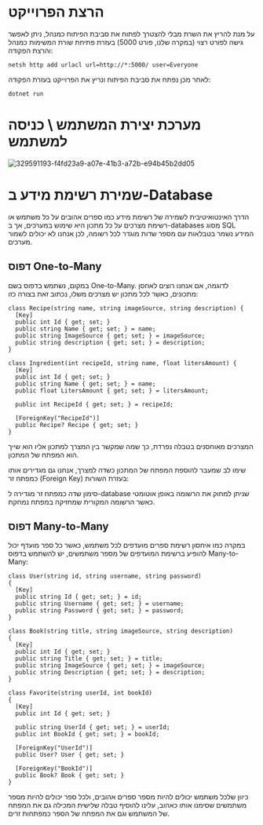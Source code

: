 # הרצת הפרוייקט

על מנת להריץ את השרת מבלי להצטרך לפתוח את סביבת הפיתוח כמנהל, ניתן לאפשר גישה לפורט רצוי (במקרה שלנו, פורט 5000) בעזרת פתיחת שורת המשימות כמנהל והרצת הפקודה:

```
netsh http add urlacl url=http://*:5000/ user=Everyone
```
לאחר מכן נפתח את סביבת הפיתוח ונריץ את הפרוייקט בעזרת הפקודה:
```
dotnet run
```

# מערכת יצירת המשתמש \ כניסה למשתמש

![329591193-f4fd23a9-a07e-41b3-a72b-e94b45b2dd05](https://github.com/DvirCEM/MyBookList/assets/167659124/ab0deaeb-3813-45ee-91d6-8956a6dff7c1)

# שמירת רשימת מידע ב-Database
הדרך האינטואיטיבית לשמירה של רשימת מידע כמו ספרים אהובים על כל משתמש או רשימת מצרכים על כל מתכון היא שימוש במערכים, אך ב-databases מסוג SQL המידע נשמר בטבלאות עם מספר שדות מוגדר לכל רשומה, לכן אנחנו לא יכולים לשמור מערכים.

## דפוס One-to-Many
במקום, נשתמש בדפוס בשם One-to-Many.
לדוגמה, אם אנחנו רוצים לאחסן מתכונים, כאשר לכל מתכון יש מצרכים משלו, נכתוב זאת בצורה כזו:

```
class Recipe(string name, string imageSource, string description) {
  [Key]
  public int Id { get; set; }
  public string Name { get; set; } = name;
  public string ImageSource { get; set; } = imageSource;
  public string description { get; set; } = description;
}

class Ingredient(int recipeId, string name, float litersAmount) {
  [Key]
  public int Id { get; set; }
  public string Name { get; set; } = name;
  public float LitersAmount { get; set; } = litersAmount;

  public int RecipeId { get; set; } = recipeId;

  [ForeignKey("RecipeId")]
  public Recipe? Recipe { get; set; }
}
```


המצרכים מאוחסנים בטבלה נפרדת, כך שמה שמקשר בין המצרך למתכון אליו הוא שייך הוא המפתח של המתכון.

שימו לב שמעבר להוספת המפתח של המתכון כשדה למצרך, אנחנו גם מגדירים אותו כמפתח זר (Foreign Key) בעזרת השורות:

סימון שדה כמפתח זר מגדירה ל-database שניתן למחוק את הרשומה באופן אוטומטי כאשר הרשומה המקורית שמחזיקה במפתח נמחקת.

## דפוס Many-to-Many
במקרה כמו איחסון רשימת ספרים מועדפים לכל משתמש, כאשר כל ספר מועדף יכול להופיע ברשימת המועדפים של מספר משתמשים, יש להשתמש בדפוס Many-to-Many:
```
class User(string id, string username, string password)
{
  [Key]
  public string Id { get; set; } = id;
  public string Username { get; set; } = username;
  public string Password { get; set; } = password;
}

class Book(string title, string imageSource, string description)
{
  [Key]
  public int Id { get; set; }
  public string Title { get; set; } = title;
  public string ImageSource { get; set; } = imageSource;
  public string Description { get; set; } = description;
}

class Favorite(string userId, int bookId)
{
  [Key]
  public int Id { get; set; }

  public string UserId { get; set; } = userId;
  public int BookId { get; set; } = bookId;

  [ForeignKey("UserId")]
  public User? User { get; set; }

  [ForeignKey("BookId")]
  public Book? Book { get; set; }
}
```
כיוון שלכל משתמש יכולים להיות מספר ספרים אהובים, ולכל ספר יכולים להיות מספר משתמשים שסימנו אותו כאהוב, עלינו להוסיף טבלה שלישית המכילה גם את המפתח של המשתמש וגם את המפתח של הספר כמפתחות זרים.
